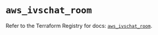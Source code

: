 # `aws_ivschat_room`

Refer to the Terraform Registry for docs: [`aws_ivschat_room`](https://registry.terraform.io/providers/hashicorp/aws/6.9.0/docs/resources/ivschat_room).
